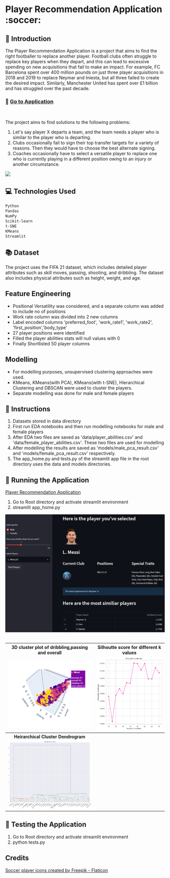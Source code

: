 

<h1> Player Recommendation Application :soccer: </h1>



## :seedling: Introduction 

<p>
The Player Recommendation Application is a project that aims to find the right footballer to replace another player. Football clubs often struggle to replace key players when they depart, and this can lead to excessive spending on new acquisitions that fail to make an impact. For example, FC Barcelona spent over 400 million pounds on just three player acquisitions in 2018 and 2019 to replace Neymar and Iniesta, but all three failed to create the desired impact. Similarly, Manchester United has spent over £1 billion and has struggled over the past decade.

### :crystal_ball: <a href="https://aditya2695-player-recommendation-application-app-home-eu6qy9.streamlitapp.com/">Go to Application</a> 
<br>

The project aims to find solutions to the following problems:

</p>

<ol>
    <li>	Let's say player X departs a team, and the team needs a player who is similar to the player who is departing.</li>
    <li>	Clubs occasionally fail to sign their top transfer targets for a variety of reasons. Then they would have to choose the best alternate signing.</li>
    <li>	Coaches occasionally have to select a versatile player to replace one who is currently playing in a different position owing to an injury or another circumstance. </li>
</ol>

<img src="https://cdn.mos.cms.futurecdn.net/y8Z3cKCQ6cZgTZNh5TeKgX.jpg">

## 💻 Technologies Used

    Python
    Pandas
    NumPy
    Scikit-learn
    t-SNE
    KMeans
    Streamlit

## 📚 Dataset

The project uses the FIFA 21 dataset, which includes detailed player attributes such as skill moves, passing, shooting, and dribbling. The dataset also includes physical attributes such as height, weight, and age.

## Feature Engineering
<ul>
<li>Positional Versatility was considered, and a separate column was added to include no of positions</li>
<li>Work rate column was divided into 2 new columns</li>
<li>Label encoded columns 'preferred_foot', 'work_rate1', 'work_rate2', 'first_position','body_type'</li>
<li>27 player positions were identified </li>
<li>Filled the player abilities stats will null values with 0</li>
<li>Finally Shortlisted 50 player columns</li>
</ul>

## Modelling
<ul>
<li>For modelling purposes, unsupervised clustering approaches were used.</li>
<li>KMeans, KMeans(with PCA), KMeans(with t-SNE), Hierarchical Clustering and DBSCAN were used to cluster the players.</li>
<li>Separate modelling was done for male and female players</li>
</ul>

## :book: Instructions

1. Datasets stored in data directory
2. First run EDA notebooks and then run modelling notebooks for male and female players
3. After EDA two files are saved as 'data/player_abilities.csv' and 'data/female_player_abilities.csv'. These two files are used for modelling
4. After modelling the results are saved as 'models/male_pca_result.csv' and 'models/female_pca_result.csv' respectively.
5. The app_home.py and tests.py of  the streamlit app file in the root directory uses the data and models directories.

## :runner: Running the Application

<a href="https://aditya2695-player-recommendation-application-app-home-eu6qy9.streamlitapp.com/">Player Recommendation Application</a>

1. Go to Root directory and activate streamlit environment
2. streamlit app_home.py

<img src="images/app_screen.png" width="600">
<br>
<br>
<table>
<tr>
    <th>3D cluster plot of dribbling,passing and overall</th>
    <th>Silhoutte score for different k values</th>
</tr>
<tr>
    <td><img src="images/male_pca_cluster1.png"></td>
    <td><img src="images/metrics.png"></td>
</tr>

<tr>
    <th>Heirarchical Cluster Dendrogram</th>
    <th></th>
</tr>
<tr>
    <td><img src="images/dendrogram.png" width="600"></td>
    <td></td>
</tr>

</table>


## :microscope: Testing the Application

1. Go to Root directory and activate streamlit environment
2. python tests.py

## Credits
<a href="https://www.flaticon.com/free-icons/soccer-player" title="soccer player icons">Soccer player icons created by Freepik - Flaticon</a>

